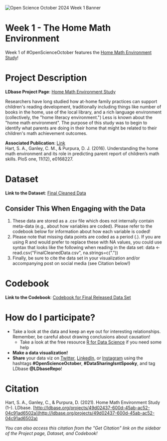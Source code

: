 ![Open Science October 2024 Week 1 Banner](https://github.com/user-attachments/assets/e8ff36f6-f2ee-4083-9d93-0614eddc7ed3)
# Week 1 - The Home Math Environment
Week 1 of #OpenScienceOctober features the [Home Math Environment Study](https://ldbase.org/projects/49d02437-600d-45ab-ac52-04c91ad6502a)!

# Project Description
**LDbase Project Page**: [Home Math Environment Study](https://ldbase.org/projects/49d02437-600d-45ab-ac52-04c91ad6502a)

Researchers have long studied how at-home family practices can support children's reading development, traditionally including things like number of books in the home, use of the local library, and a rich language environment (collectively, the "home literacy environment.") Less is known about the "home math environment". The purpose of this study was to begin to identify what parents are doing in their home that might be related to their children's math achievement outcomes.

**Associated Publication**: [Link](https://journals.plos.org/plosone/article?id=10.1371/journal.pone.0168227#sec030)  
Hart, S. A., Ganley, C. M., & Purpura, D. J. (2016). Understanding the home math environment and its role in predicting parent report of children’s math skills. PloS one, 11(12), e0168227.  
  
# Dataset
**Link to the Dataset**: [Final Cleaned Data](https://ldbase.org/datasets/28729a95-d898-4271-b16e-dc67be8d8689)
## Consider This When Engaging with the Data  
1. These data are stored as a .csv file which does not internally contain meta-data (e.g., about how variables are coded). Please refer to the codebook below for information about how each variable is coded! 
2. Please note that missing data points are coded as a period (.). If you are using R and would prefer to replace these with NA values, you could use syntax that looks like the following when reading in the data set: data <- read.csv("FinalCleanedData.csv", na.strings=c("."))
3. Finally, be sure to cite the data set in your visualization and/or accompanying post on social media (see Citation below!)

   
# Codebook
**Link to the Codebook**: [Codebook for Final Released Data Set](https://ldbase.org/documents/15e8bdce-c8ba-4941-bb51-a419b9746815)  


# How do I participate?
-  Take a look at the data and keep an eye out for interesting relationships. Remember, be careful about drawing conclusions about causation!
   -  Take a look at the free resource [R for Data Science](https://r4ds.hadley.nz/) if you need some help
- **Make a data visualization!**
- **Share** your data viz on [Twitter](https://twitter.com/LDbaseRepo), [LinkedIn](https://www.linkedin.com/company/ldbaserepo/?viewAsMember=true), or [Instagram](https://www.instagram.com/ldbaserepo/) using the hashtags **#OpenScienceOctober**, **#DataSharingIsntSpooky**, and tag LDbase **@LDbaseRepo**!


# Citation
Hart, S. A., Ganley, C., & Purpura, D. (2021). Home Math Environment Study (1–). LDbase. [http://ldbase.org/projects/49d02437-600d-45ab-ac52-04c91ad6502a](http://ldbase.org/projects/49d02437-600d-45ab-ac52-04c91ad6502a)

*You can also access this citation from the "Get Citation" link on the sidebar of the Project page, Dataset, and Codebook!*
